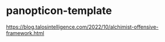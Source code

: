 # panopticon-template

https://blog.talosintelligence.com/2022/10/alchimist-offensive-framework.html
